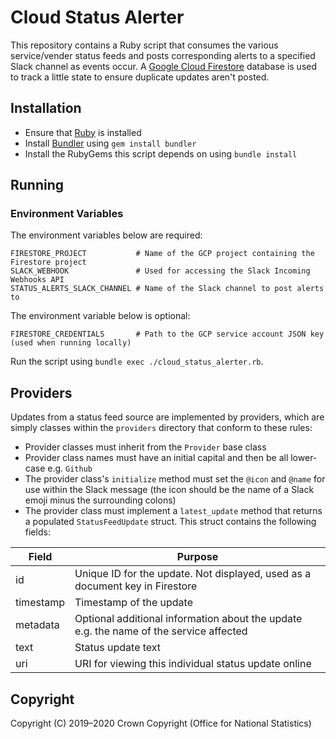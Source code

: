 # Cloud Status Alerter
This repository contains a Ruby script that consumes the various service/vender status feeds and posts corresponding alerts to a specified Slack channel as events occur. A [Google Cloud Firestore](https://firebase.google.com/docs/firestore/) database is used to track a little state to ensure duplicate updates aren't posted.

## Installation
* Ensure that [Ruby](https://www.ruby-lang.org/en/downloads/) is installed
* Install [Bundler](https://bundler.io/) using `gem install bundler`
* Install the RubyGems this script depends on using `bundle install`

## Running
### Environment Variables
The environment variables below are required:

```
FIRESTORE_PROJECT           # Name of the GCP project containing the Firestore project
SLACK_WEBHOOK               # Used for accessing the Slack Incoming Webhooks API
STATUS_ALERTS_SLACK_CHANNEL # Name of the Slack channel to post alerts to
```

The environment variable below is optional:

```
FIRESTORE_CREDENTIALS       # Path to the GCP service account JSON key (used when running locally)
```

Run the script using `bundle exec ./cloud_status_alerter.rb`.

## Providers
Updates from a status feed source are implemented by providers, which are simply classes within the `providers` directory that conform to these rules:

* Provider classes must inherit from the `Provider` base class
* Provider class names must have an initial capital and then be all lower-case e.g. `Github`
* The provider class's `initialize` method must set the `@icon` and `@name` for use within the Slack message (the icon should be the name of a Slack emoji minus the surrounding colons)
* The provider class must implement a `latest_update` method that returns a populated `StatusFeedUpdate` struct. This struct contains the following fields:

| Field     | Purpose                                                                                |
| ----------| -------------------------------------------------------------------------------------- |
| id        | Unique ID for the update. Not displayed, used as a document key in Firestore           |
| timestamp | Timestamp of the update                                                                |
| metadata  | Optional additional information about the update e.g. the name of the service affected |
| text      | Status update text                                                                     |
| uri       | URI for viewing this individual status update online                                   |

## Copyright
Copyright (C) 2019&ndash;2020 Crown Copyright (Office for National Statistics)